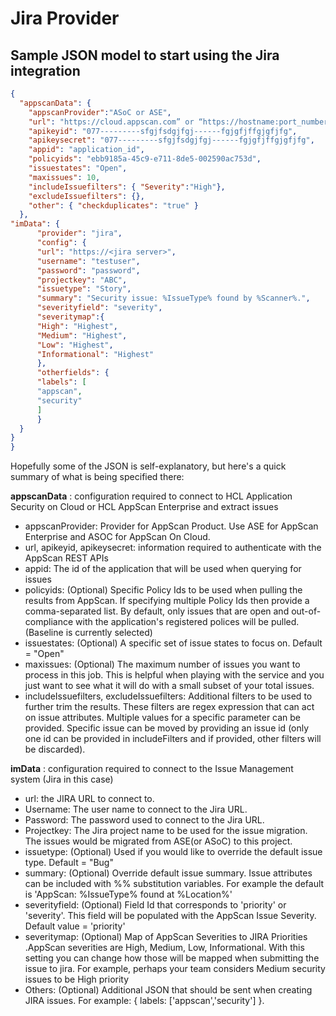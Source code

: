 # Jira Provider

## Sample JSON model to start using the Jira integration
```json
{
  "appscanData": {
    "appscanProvider":"ASoC or ASE",
    "url": "https://cloud.appscan.com” or “https://hostname:port_number/ase ",
    "apikeyid": "077---------sfgjfsdgjfgj------fgjgfjffgjgfjfg",
    "apikeysecret": "077---------sfgjfsdgjfgj------fgjgfjffgjgfjfg",
    "appid": "application_id",
    "policyids": "ebb9185a-45c9-e711-8de5-002590ac753d",
    "issuestates": "Open",
    "maxissues": 10,
    "includeIssuefilters": { "Severity":"High"},
    "excludeIssuefilters": {},
    "other": { "checkduplicates": "true" }
  },
"imData": {
      "provider": "jira",
      "config": {
      "url": "https://<jira server>",
      "username": "testuser",
      "password": "password",
      "projectkey": "ABC",
      "issuetype": "Story",
      "summary": "Security issue: %IssueType% found by %Scanner%.",
      "severityfield": "severity",
      "severitymap":{
      "High": "Highest",
      "Medium": "Highest",
      "Low": "Highest",
      "Informational": "Highest"
      },
      "otherfields": {
      "labels": [
      "appscan",
      "security"
      ]
      }
  }
}
}
```
Hopefully some of the JSON is self-explanatory, but here&#39;s a quick summary of what is being specified there:

**appscanData** : configuration required to connect to HCL Application Security on Cloud or HCL AppScan Enterprise and extract issues

- appscanProvider: Provider for AppScan Product. Use ASE for AppScan Enterprise and ASOC for AppScan On Cloud.
- url, apikeyid, apikeysecret: information required to authenticate with the AppScan REST APIs
- appid: The id of the application that will be used when querying for issues
- policyids: (Optional) Specific Policy Ids to be used when pulling the results from AppScan. If specifying multiple Policy Ids then provide a comma-separated list. By default, only issues that are open and out-of-compliance with the application&#39;s registered polices will be pulled. (Baseline is currently selected)
- issuestates: (Optional) A specific set of issue states to focus on. Default = &quot;Open&quot;
- maxissues: (Optional) The maximum number of issues you want to process in this job. This is helpful when playing with the service and you just want to see what it will do with a small subset of your total issues.
- includeIssuefilters, excludeIssuefilters: Additional filters to be used to further trim the results. These filters are regex expression that can act on issue attributes. Multiple values for a specific parameter can be provided. Specific issue can be moved by providing an issue id (only one id can be provided in includeFilters and if provided, other filters will be discarded).

**imData** : configuration required to connect to the Issue Management system (Jira in this case)

- url: the JIRA URL to connect to.
- Username: The user name to connect to the Jira URL.
- Password: The password used to connect to the Jira URL.
- Projectkey: The Jira project name to be used for the issue migration. The issues would be migrated from ASE(or ASoC) to this project.
- issuetype: (Optional) Used if you would like to override the default issue type. Default = &quot;Bug&quot;
- summary: (Optional) Override default issue summary. Issue attributes can be included with %% substitution variables. For example the default is &#39;AppScan: %IssueType% found at %Location%&#39;
- severityfield: (Optional) Field Id that corresponds to &#39;priority&#39; or &#39;severity&#39;. This field will be populated with the AppScan Issue Severity. Default value = &#39;priority&#39;
- severitymap: (Optional) Map of AppScan Severities to JIRA Priorities .AppScan severities are High, Medium, Low, Informational. With this setting you can change how those will be mapped when submitting the issue to jira. For example, perhaps your team considers Medium security issues to be High priority
- Others: (Optional) Additional JSON that should be sent when creating JIRA issues. For example: { labels: [&#39;appscan&#39;,&#39;security&#39;] }.
